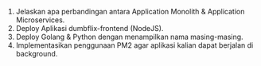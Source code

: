 1. Jelaskan apa perbandingan antara Application Monolith & Application Microservices.
2. Deploy Aplikasi dumbflix-frontend (NodeJS).
3. Deploy Golang & Python dengan menampilkan nama masing-masing.
4. Implementasikan penggunaan PM2 agar aplikasi kalian dapat berjalan di background.

